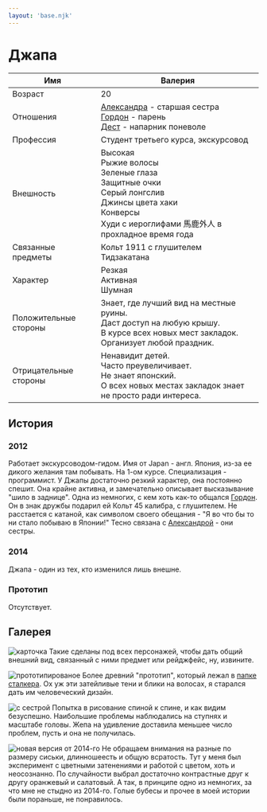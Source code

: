 ```yaml
---
layout: 'base.njk'
---
```


# Джапа

Имя | Валерия
--- | ---
Возраст | 20
Отношения | [Александра](../alexandra) - старшая сестра<br>[Гордон](../freeman) - парень<br>[Дест](../dest) - напарник поневоле
Профессия | Студент третьего курса, экскурсовод
Внешность | Высокая<br>Рыжие волосы<br>Зеленые глаза<br>Защитные очки<br>Серый лонгслив<br>Джинсы цвета хаки<br>Конверсы<br>Худи с иероглифами 馬鹿外人 в прохладное время года
Связанные предметы | Кольт 1911 с глушителем<br>Тидзакатана
Характер | Резкая<br>Активная<br>Шумная 
Положительные стороны | Знает, где лучший вид на местные руины.<br>Даст доступ на любую крышу.<br>В курсе всех новых мест закладок.<br>Организует любой праздник. 
Отрицательные стороны | Ненавидит детей.<br>Часто преувеличивает.<br>Не знает японский.<br>О всех новых местах закладок знает не просто ради интереса.

## История
### 2012

Работает экскурсоводом-гидом. Имя от Japan - англ. Япония, из-за ее дикого желания там побывать. На 1-ом курсе. Специализация - программист. У Джапы достаточно резкий характер, она постоянно спешит. Она крайне активна, и замечательно описывает высказывание "шило в заднице". Одна из немногих, с кем хоть как-то общался [Гордон](../freeman). Он в знак дружбы подарил ей Кольт 45 калибра, с глушителем. Не расстается с катаной, как символом своего обещания - "Я во что бы то ни стало побываю в Японии!" Тесно связана с [Александрой](../alexandra) - они сестры. 

### 2014

Джапа - один из тех, кто изменился лишь внешне. 

### Прототип

Отсутствует.

## Галерея

![карточка](/img_orig/old/l2t/15.jpg)
Такие сделаны под всех персонажей, чтобы дать общий внешний вид, связанный с ними предмет или рейджфейс, ну, извините.

![прототипированое](/img_orig/old/l2t/53.jpg)
Более древний "прототип", который лежал в [папке сталкера](../../stalker). Ох уж эти затейливые тени и блики на волосах, я старался дать им человеческий дизайн.

![с сестрой](/img_orig/old/l2t/27.jpg)
Попытка в рисование спиной к спине, и как видим безуспешно. Наибольшие проблемы наблюдались на ступнях и масштабе головы. Жепа на удивление доставила меньшее число проблем, пусть и она не получилась.

![новая версия от 2014-го](/img_orig/old/l2t/37.jpg)
Не обращаем внимания на разные по размеру сиськи, длинношеесть и общую всратость. Тут у меня был эксперимент с цветными затенениями и работой с цветом, хоть и неосознанно. По случайности выбрал достаточно контрастные друг к другу оранжевый и салатовый.
А так, в принципе одно из немногих, за что мне не стыдно из 2014-го. Голые бубесы и прочее в моей истории были пораньше, не понравилось.

